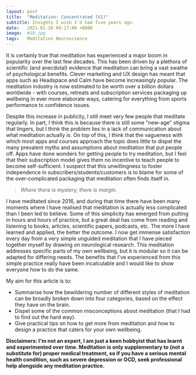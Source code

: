 ```yaml
---
layout: post
title:  "Meditation: Concentrated (V1)"
subtitle: Insights I wish I'd had five years ago.
date:   2021-01-26 09:17:00 +0000
image:  #10.jpg
tags:   Meditation Neuroscience
---
```

It is certainly true that meditation has experienced a major boom in popularity over the last few decades. This has been driven by a plethora of scientific (and anecdotal) evidence that meditation can bring a vast swathe of psychological benefits. Clever marketing and UX design has meant that apps such as Headspace and Calm have become increasingly popular. The meditation industry is now estimated to be worth over a billion dollars worldwide - with courses, retreats and subscription services packaging up wellbeing in ever more elaborate ways, catering for everything from sports performance to confidence issues.

Despite this increase in publicity, I still meet very few people that meditate regularly. In part, I think this is because there is still some "new-age" stigma that lingers, but I think the problem lies in a lack of communication about what meditation actually _is_. On top of this, I think that the vagueness with which most apps and courses approach the topic does little to dispel the many prevalent myths and assumptions about meditation that put people off. Apps have done wonders for getting people to try meditation, but I feel that their subscription model gives them no incentive to teach people to become self-sufficient. I suspect that this unwillingness to foster independence in subscribers/students/customers is to blame for some of the over-complicated packaging that meditation often finds itself in. 

> _Where there is mystery, there is margin._

 I have meditated since 2016, and during that time there have been many moments where I have realised that meditation is actually less complicated than I been led to believe. Some of this simplicity has emerged from putting in hours and hours of practice, but a great deal has come from reading and listening to books, articles, scientific papers, podcasts, etc. The more I have learned and applied, the better the outcome. I now get immense satisfaction every day from a very simple unguided meditation that I have pieced together myself by drawing on neurological research. This meditation addresses specific parts of my own wellbeing, but it is modular so it can be adapted for differing needs. The benefits that I've experienced from this simple practice really have been incalculable and I would like to show everyone how to do the same.

My aim for this article is to:
- Summarise how the bewildering number of different styles of meditation can be broadly broken down into four categories, based on the effect they have on the brain.
- Dispel some of the common misconceptions about meditation (that I had to find out the hard way).
- Give practical tips on how to get more from meditation and how to design a practice that caters for your own wellbeing.

**Disclaimers: I'm not an expert, I am just a keen hobbyist that has learnt and experimented over time. Meditation is only supplementary to (not a substitute for) proper medical treatment, so if you have a serious mental health condition, such as severe depression or OCD, seek professional help alongside any meditation practice.**
<!-- 
# The Four Categories of Meditation 

Here I will summarise "Meditation Interventions to Rewire the Brain" by Dr Jeff Tarrant.

### Focus meditation
Focus meditation is summarised extremely succinctly in _Meditation Interventions_:

_"Focus meditations involve a voluntary and sustained attention on a chosen object, such as the breath, a part of the body, a strong visual image or a word or phrase. When the attention wanders from this object, the goal is to recognise this as soon as possible and without judgment return attention to the original focus."_

Research has shown the focus meditations increase activation in various aspects of the brain, but importantly in the Anterior Cingulate Cortex. This means that focus forms of meditation are the perfect antidote for the stereotypical under-activated patterns seen in ADHD. Even for people without attention disorders, focus meditation has been shown to improve concentration, memory problems, self-monitoring, cognitive self-awareness and mental stability, with effects observed in just a matter of weeks.

Take for example, ADD/ADHD. [List symptoms], [list problematic lifestyle factors]. Neurobiologically, this is commonly characterised by an under-activated Prefrontal Cortex (specifically the Anterior Cingulate Cortex). In-fact, specific patterns of under-activation seen with EEG now have FDA approval as a reliable method for detecting the disorder. The stimulation-seeking behaviour that is typical of people with attention-deficit disorder seems to be the under-activated brain's way of becoming more activated. This is the reason that stimulants such as Ritalin are used to treat ADHD, because they stimulate the frontal areas of the brain - a fact that is counter-intuitive unless you look at the neurobiology.

Focus meditation exactly as described here makes up about 65% of my entire practice.

### Mindfulness meditation

_"Mindfulness meditations... involve a dispassionate, non-evaluative awareness of ongoing experience, open presence, a non-judgmental awareness of sensory, cognitive and affective experiences as it arises in the present moment."_


One side-effect of the fact that humans are such intelligent, abstract thinkers is that on top of the external threats we experience in our every day lives, we also get to construct hypothetical threats within the comfort of our own minds, by projecting our hopes and fears out into the past and future. A common trait of anxiety is that it causes sufferers to treat these projections and stories as real existential threats, with their nervous system preparing the fight-or-flight response on an almost continuous basis - often in response to minor social or environmental triggers. Humans are able to ruminate on our thoughts and memories, so the stress associated with these triggers can linger for long after the initial situation arises. This is in stark contrast to other species in the animal kingdom, that might have a visceral response whilst under threat, but return back to normality extremely rapidly as the adrenaline leaves their blood stream.

From a neurological perspective, anxiety is understood largely by the interaction between the brain's emotional centre, known as Limbic System or "lizard brain", and the Prefrontal Cortex, which is where lots of the logical decision-making gets made. The Limbic System is mainly comprised of the amygdala and the hippocampus and is responsible for the expression of primal emotions such as fear and anger, the retrieval of emotional memories and engaging the "fight-or-flight" response to threats. In a simplistic view, it's the job of the Anterior Cingulate Cortex to mediate the communication between the Limbic System and the Prefrontal Cortex. In the brain, anxiety is often characterised by an _over-active Cingulate Cortex_ that is not able to regulate the activity of the known as the limbic system.

It just so happens that Mindfulness meditation has been shown to be beneficial for these types of brain patterns. Quietening down a hot cingulate cortex. Strengthening the regulatory power of the prefrontal cortex, which allows greater awareness and control over negative emotions and memories.

Mindfulness has a focus component, as one must have control over where they place their attention. This means that it's recommended that beginners start with focus meditation. You might be thinking that "shouldn't we be quietening down a hot cingulate, not heating it up?!" but Tarrant says that generally you cannot aggravate fast brainwave patterns with focus meditation. Many people with fast brain patterns also have difficulty focusing their attention, with too many things coming and going through their mind. For this reason, it is advised that if you suffer from anxiety then you should start with focus meditation and then incorporate mindfulness later.


### Open Heart meditation
In [[Meditation Interventions to Rewire the Brain]], Tarrant states that the depressed brain tends to have less activation on the left, which can be used as a marker for potential mood related issues.
Now that we have seen how a link can be made between psychological disorders and brain activation, now I will summarise the four different meditation styles as outlined by Tarrant. 
There is an undeniable common theme between all different types of meditation: to practice not identifying with your thoughts. However, research has shown that the way you use your awareness during the practice changes the effect it has on your brain. By understanding this, you can

# Common misconceptions

### Misconception 1: In order to successfully meditate, I must "clear my mind" and not get distracted
Engrained into this is the notion that meditation is some passive, static state that you attain once you have simply filtered out all of the active thinking.

- That there is essentially one type of meditation and it's all just "good for you".
- Meditation is hard, or hard to define.

Beliefs I want to instil:
- Meditation is a deeply active and dynamic _process_. In focus meditation, it is a cycle between activity of the DMN and the ACC.
- Getting distracted, and noticing it, is something to celebrate immensely. Every time you catch yourself doing it, even if you've been lost in thought for 4 minutes of your guided meditation, once you notice and bring yourself back you should be applauding yourself.
- That there are four main types of meditation and each of them has slightly different benefits. 
- The aim of meditation is very rarely to "clear your mind" - in Quiet Mind meditations. I wouldn't recommend these for beginners anyway. Normally, there is a clearly defined "object" you are focussing your attention on.
- For about 80% of cases, meditation could consist of just focusing on your breath for anywhere from 1 to 60 minutes a day. The same specific sensation, not exploring different aspects. Every time you get distracted, gently and without judgement bringing your focus back to the breath.

# Conclusions

I'd like to stress here how incredibly difficult I found Focus and Mindfulness meditation when I first started Headspace back in 2016. My own specific mental health at the time was unbelievably poor as I was suffering from some anxiety-induced attentional disorder, as well as moderate depression. Any attempt to focus on any particular thing was essentially futile. Any attempt to observe thoughts and feelings inevitably caused me to get wrapped up in some negative self-narrative. But over time, day-by-day, I persevered. Week by week, I could notice differences. The world seemed more vivid, clearer. I could focus for longer periods of time, with less stimulation and without drifting into anxious self-talk. I was starting to notice stories that I was telling myself and simply chuckle at thoughts. With meditation, much like any good habit, it's the compounding benefits over time which make it truly magical.


My approach until recently, was two typical exercises: Focusing on my breath. Body scanning, which is a popular "mindfulness". This is a very typical "stack" of exercises that comprise much of the meditations in the major apps. Indeed these two forms of exercise are overwhelmingly beneficial, as I'll present below. I had always found that they massively helped with attention problems, anxiety and overall mental stability, but ultimately did very little for dealing with depression - apart from the indirect benefits due to living a more calm and enjoyable life. I accepted this as a fact of life, that "meditation couldn't really help me feel less depressed"
Recently, I re-read [[Meditation Interventions to Rewire the Brain]] by Dr Jeff Tarrant (a clinical psychologist that specialises in neuroscience-backed approaches to treating psychological disorders). In this book he introduces modern neuroscience research into the effects of meditation and argues that any style of meditation can be roughly categorised into four systems. advises clinicians on which styles to use for different conditions.
 -->
